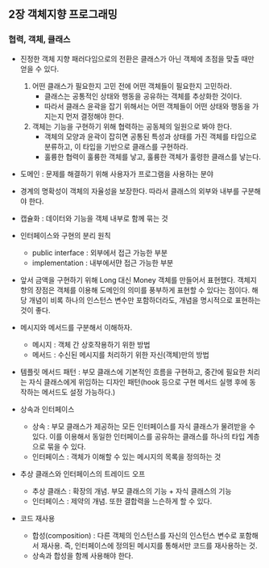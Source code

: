## 2장 객체지향 프로그래밍

### 협력, 객체, 클래스
- 진정한 객체 지향 패러다임으로의 전환은 클래스가 아닌 객체에 초점을 맞출 때만 얻을 수 있다.
   1. 어떤 클래스가 필요한지 고민 전에 어떤 객체들이 필요한지 고민하라. 
       - 클래스는 공통적인 상태와 행동을 공유하는 객체를 추상화한 것이다.
       - 따라서 클래스 윤곽을 잡기 위해서는 어떤 객체들이 어떤 상태와 행동을 가지는지 먼저 결정해야 한다.
   2. 객체는 기능을 구현하기 위해 협력하는 공동체의 일원으로 봐야 한다.
       - 객체의 모양과 윤곽이 잡히면 공통된 특성과 상태를 가진 객체를 타입으로 분류하고, 이 타입을 기반으로 클래스를 구현하라.
       - 훌륭한 협력이 훌륭한 객체를 낳고, 훌륭한 객체가 훌령한 클래스를 낳는다.
    
    
- 도메인 : 문제를 해결하기 위해 사용자가 프로그램을 사용하는 분야
  

- 경계의 명확성이 객체의 자율성을 보장한다. 따라서 클래스의 외부와 내부를 구분해야 한다.
  

- 캡슐화 : 데이터와 기능을 객체 내부로 함께 묶는 것
  

- 인터페이스와 구현의 분리 원칙  
   - public interface : 외부에서 접근 가능한 부분
   - implementation : 내부에서먄 접근 가능한 부분

       
- 앞서 금액을 구현하기 위해 Long 대신 Money 객체를 만들어서 표현했다. 객체지향의 장점은 객체를 이용해 도메인의 의미를 풍부하게 표현할 수 있다는 점이다.
해당 개념이 비록 하나의 인스턴스 변수만 포함하더라도, 개념을 명시적으로 표현하는 것이 좋다.
  

- 메시지와 메서드를 구분해서 이해하자.
   - 메시지 : 객체 간 상호작용하기 위한 방법
   - 메서드 : 수신된 메시지를 처리하기 위한 자신(객체)만의 방법

    
- 템플릿 메서드 패턴 : 부모 클래스에 기본적인 흐름을 구현하고, 중간에 필요한 처리는 자식 클래스에게 위임하는 디자인 패턴(hook 등으로 구현 메서드 실행 후에 동작하는 메서드도 설정 가능하다.)


- 상속과 인터페이스
   - 상속 : 부모 클래스가 제공하는 모든 인터페이스를 자식 클래스가 물려받을 수 있다. 이를 이용해서 동일한 인터페이스를 공유하는 클래스를 하나의 타입 계층으로 묶을 수 있다.
   - 인터페이스 : 객체가 이해할 수 있는 메시지의 목록을 정의하는 것



- 추상 클래스와 인터페이스의 트레이드 오프
   - 추상 클래스 : 확장의 개념. 부모 클래스의 기능 + 자식 클래스의 기능
   - 인터페이스 : 제약의 개념. 또한 결합력을 느슨하게 할 수 있다.
    

- 코드 재사용
   - 합성(composition) : 다른 객체의 인스턴스를 자신의 인스턴스 변수로 포함해서 재사용. 즉, 인터페이스에 정의된 메시지를 통해서만 코드를 재사용하는 것.
   - 상속과 합성을 함께 사용해야 한다. 